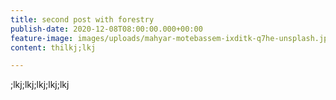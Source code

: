 ```yaml
---
title: second post with forestry
publish-date: 2020-12-08T08:00:00.000+00:00
feature-image: images/uploads/mahyar-motebassem-ixditk-q7he-unsplash.jpg
content: thilkj;lkj

---
```

;lkj;lkj;lkj;lkj;lkj